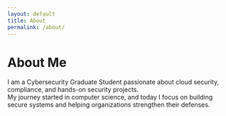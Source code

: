 ```yaml
---
layout: default
title: About
permalink: /about/
---
```


# About Me  

I am a Cybersecurity Graduate Student passionate about cloud security, compliance, and hands-on security projects.  
My journey started in computer science, and today I focus on building secure systems and helping organizations strengthen their defenses.
